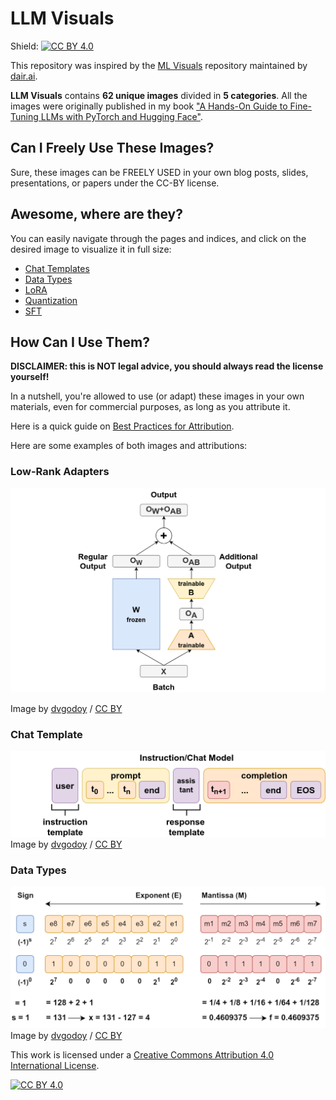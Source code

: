 # LLM Visuals

Shield: [![CC BY 4.0][cc-by-shield]][cc-by]

This repository was inspired by the [ML Visuals](https://github.com/dair-ai/ml-visuals) repository maintained by [dair.ai](https://dair.ai/).

**LLM Visuals** contains **62 unique images** divided in **5 categories**. All the images were originally published in my book ["A Hands-On Guide to Fine-Tuning LLMs with PyTorch and Hugging Face"](https://pytorchstepbystep.com/llms).

## Can I Freely Use These Images?

Sure, these images can be FREELY USED in your own blog posts, slides, presentations, or papers under the CC-BY license.

## Awesome, where are they?

You can easily navigate through the pages and indices, and click on the desired image to visualize it in full size:

- [Chat Templates](https://dvgodoy.github.io/llms-visuals/Chat%20Templates)
- [Data Types](https://dvgodoy.github.io/llms-visuals/Data%20Types)
- [LoRA](https://dvgodoy.github.io/llms-visuals/LoRA)
- [Quantization](https://dvgodoy.github.io/llms-visuals/Quantization)
- [SFT](https://dvgodoy.github.io/llms-visuals/SFT)

## How Can I Use Them?

**DISCLAIMER: this is NOT legal advice, you should always read the license yourself!**

In a nutshell, you're allowed to use (or adapt) these images in your own materials, even for commercial purposes, as long as you attribute it.

Here is a quick guide on [Best Practices for Attribution](https://wiki.creativecommons.org/wiki/best_practices_for_attribution).

Here are some examples of both images and attributions:

### Low-Rank Adapters

![](https://raw.githubusercontent.com/dvgodoy/LLM-visuals/main/LoRA/forward.png)

Image by [dvgodoy](https://github.com/dvgodoy/LLM-visuals) / [CC BY](https://creativecommons.org/licenses/by/4.0/)

### Chat Template

![](https://raw.githubusercontent.com/dvgodoy/LLM-visuals/main/Chat%20Templates/chat_prompt_new.png)
Image by [dvgodoy](https://github.com/dvgodoy/LLM-visuals) / [CC BY](https://creativecommons.org/licenses/by/4.0/)

### Data Types

![](https://raw.githubusercontent.com/dvgodoy/LLM-visuals/main/Data%20Types/bf16_example.png)
Image by [dvgodoy](https://github.com/dvgodoy/LLM-visuals) / [CC BY](https://creativecommons.org/licenses/by/4.0/)

This work is licensed under a
[Creative Commons Attribution 4.0 International License][cc-by].

[![CC BY 4.0][cc-by-image]][cc-by]

[cc-by]: http://creativecommons.org/licenses/by/4.0/
[cc-by-image]: https://i.creativecommons.org/l/by/4.0/88x31.png
[cc-by-shield]: https://img.shields.io/badge/License-CC%20BY%204.0-lightgrey.svg